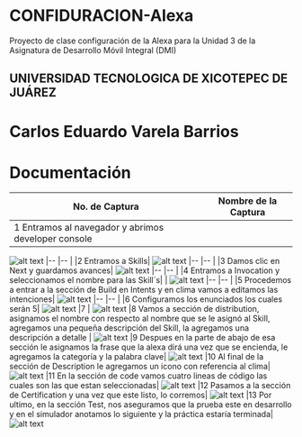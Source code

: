 # CONFIDURACION-Alexa
Proyecto de clase configuración de la Alexa para la Unidad 3 de la Asignatura de Desarrollo Móvil Integral (DMI) 

## UNIVERSIDAD TECNOLOGICA DE XICOTEPEC DE JUÁREZ
# Carlos Eduardo Varela Barrios

# Documentación
|No. de Captura|Nombre de la Captura | 
|-- |-- |
|1 Entramos al navegador y abrimos developer console|
![alt text](<Captura de pantalla (1).png>)
|-- |-- |
|2 Entramos a Skills|
![alt text](<Captura de pantalla (2).png>)
|-- |-- |
|3 Damos clic en Next y guardamos avances|
![alt text](<Captura de pantalla (3).png>)
|-- |-- |
|4 Entramos a Invocation y seleccionamos el nombre para las Skill´s| |
![alt text](<Captura de pantalla (4).png>)
|-- |-- |
|5 Procedemos a entrar a la sección de Build en Intents y en clima vamos a editamos las intenciones|
![alt text](<Captura de pantalla (5).png>)
|-- |-- |
|6 Configuramos los enunciados los cuales serán 5|
![alt text](<Captura de pantalla (7).png>)
|7 |
![alt text](<Captura de pantalla (9).png>)
|8 Vamos a sección de distribution, asignamos el nombre con respecto al nombre que se le asignó al Skill, agregamos una pequeña descripción del Skill, la agregamos una descripción a detalle |
![alt text](<Captura de pantalla (10).png>)
|9 Despues en la parte de abajo de esa sección le asignamos la frase que la alexa dirá una vez que se encienda, le agregamos la categoría y la palabra clave|
![alt text](<Captura de pantalla (10).png>)
|10 Al final de la sección de Description le agregamos un icono con referencia al clima|
![alt text](<Captura de pantalla (11)-1.png>)
|11 En la sección de code vamos cuatro lineas de código las cuales son las que estan seleccionadas|
![alt text](<Captura de pantalla (15).png>)
|12 Pasamos a la sección de Certification y una vez que este listo, lo corremos|
![alt text](<Captura de pantalla (12)-1.png>)
|13 Por ultimo, en la sección Test, nos aseguramos que la prueba este en desarrollo y en el simulador anotamos lo siguiente y la práctica estaría terminada|
![alt text](<Captura de pantalla (18).png>)